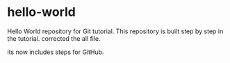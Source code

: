# hello-world
Hello World repository for Git tutorial.
This repository is built step by step in the tutorial.
corrected the all file.

its now includes steps for GitHub.
